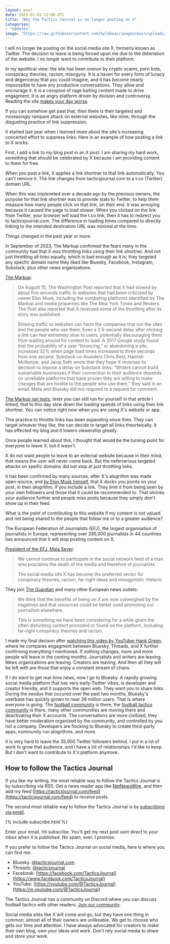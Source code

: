 ```yaml
---
layout: post
date: 2025-01-01 12:00 UTC
title: "Why the Tactics Journal is no longer posting on X"
categories:
- "Updates"
image: "https://raw.githubusercontent.com/kyleboas/images/main/uploads/2024/12/29/Image-29Dec2024_15:15:51.png"
---
```


I will no longer be posting on the social media site X, formerly known as Twitter. The decision to leave is being forced upon me due to the deteriation of the website. I no longer want to contribute to their platform.

<!---more--->

In my apolitical view: the site has been overun by crypto scams, porn bots, conspiracy theories, racism, misogyny. It is a haven for every form of lunacy and degenceray that you could imagine, and it has become nearly imposssible to have any productive conversations. They allow and encourage it. It is a cesspool of rage baiting content made to drive engagment. It is an angry platform driven by division and controversy. Reading the site [makes your day worse](https://holapapi.substack.com/p/x-out).

If you can somehow get past that, then there is their targeted and increasingly rampant attack on external websites, like mine, through the disgusting practice of link suppression.

It started last year when I learned more about the site's increasing concerted effort to suppress links. Here is an example of how posting a link to X works.

First, I add a link to my blog post in an X post. I am sharing my hard work, something that should be celebrated by X because I am providing content to them for free.

When you post a link, X applies a link shortner to that link automatically. You can't remove it. The link changes from tacticsjournal.com to a t.co (Twitter) domain URL. 

When this was impleneted over a decade ago by the previous owners, the purpose for that link shortner was to provide stats to Twitter, to help them measure how many people click on that link, on their end. It was annoying because it caused the page to load slower. When you clicked on the link from Twitter, your browser will load the t.co link, then it has to redirect you to tacticsjournal.com. The difference in loading times compared to directly linking to the intended destination URL was minimal at the time.

Things changed in the past year or more.

In September of 2023, The Markup confirmed the fears many in the community had that X was throttling links using their link shortner. And not just throttling all links equally, which is bad enough as it is; they targeted any specfic domain name they liked like Bluesky, Facebook, Instagram, Substack, plus other news organizations.

[The Markup](https://themarkup.org/investigations/2023/09/15/twitter-is-still-throttling-competitors-links-check-for-yourself):

> On August 15, The Washington Post reported that X had slowed by about five seconds traffic to websites that had been criticized by owner Elon Musk, including the competing platforms identified by The Markup and media properties like The New York Times and Reuters. The Post also reported that X reversed some of the throttling after its story was published.
> 
> Slowing traffic to websites can harm the companies that run the sites and the people who use them. Even a 2.5-second delay after clicking a link can feel extremely slow to users, potentially discouraging them from waiting around for content to load. A 2017 Google study found that the probability of a user “bouncing,” or abandoning a site, increased 32% when page load times increased to three seconds from one second. Substack co-founders Chris Best, Hamish McKenzie, and Jairaj Seth wrote that they hope X reverses its decision to impose a delay on Substack links. “Writers cannot build sustainable businesses if their connection to their audience depends on unreliable platforms that have proven they are willing to make changes that are hostile to the people who use them,” they said in an email.  Meta and Bluesky did not respond to a request for comment. 

[The Markup ran tests](https://themarkup.org/investigations/2023/09/15/twitter-is-still-throttling-competitors-links-check-for-yourself), tests you can still run for yourself in that article I linked, that to this day slow down the loading speeds of links using their link shortner. You can notice right now when you are using X's website or app.

This practice to throttle links has been expanding since then. They can target whoever they like, the can decide to target all links theorteically. It has effected my blog and it lowers viewership greatly.

Once people learned about this, I thought that would be the turning point for everyone to leave X, but it wasn't.

X do not want people to leave to an external website because in their mind, that means the user will never come back. But the neferrarious targeted attacks on speific domains did not stop at just throttling links.

It has been confirmed by many sources, after X's alogrithm was made open-source, and [by Elon Musk himself](https://cybernews.com/news/musk-x-posts-with-links-suppression/), that X docks you points on your post, in their alogrithm, if you include a link. They limit it from being seen by your own followers and those that it could be recommended to. That shrinks your audience further and people miss posts because they simply don't show up in their feed.

What is the point of contributing to this website if my content is not valued and not being shared to the people that follow me or to a greater audience?

The European Federation of Journalists (EFJ), the largest organisation of journalists in Europe, representing over 295,000 journalists in 44 countries has announced that it will stop posting content on X.

[President of the EFJ, Maja Sever](https://www.thelondoneconomic.com/news/media/european-federation-of-journalists-to-stop-posting-content-on-x-386598/):

> We cannot continue to participate in the social network feed of a man who proclaims the death of the media and therefore of journalists.
> 
> The social media site X has become the preferred vector for conspiracy theories, racism, far-right ideas and misogynistic rhetoric.

They join [The Guardian](https://www.theguardian.com/media/2024/nov/13/why-the-guardian-is-no-longer-posting-on-x) and many other European news outlets:

> We think that the benefits of being on X are now outweighed by the negatives and that resources could be better used promoting our journalism elsewhere.
> 
> This is something we have been considering for a while given the often disturbing content promoted or found on the platform, including far-right conspiracy theories and racism.

I made my final decison after [watching this video by YouTuber Hank Green](https://youtu.be/D4ghgVq9z4M?si=HJ2lrXv24d3HqTCe), where he compares engagment between Bluesky, Threads, and X further confirming everything I mentioned. If nothing changes, more and more people will leave in the coming months. Journalists and writers are leaving. News organizations are leaving. Creators are leaving. And then all they will be left with are those that enjoy a constant stream of chaos.

If I do want to get real-time news, now I go to Bluesky. A rapidly growing social media platform that has very early-Twitter vibes, is developer and creator friendly, and it supports the open web. They want you to share links. During the exodus that occured over the past two months, Bluesky's userbase has quickly grown to near 26 million users. That is where everyone is going. The [football community](https://bsky.app/profile/did:plc:k4wb5un5qj3yyvfjqg2ru7xa/lists/3latzdktcsb2p) is there, the [football tactics community](https://bsky.app/profile/did:plc:k4wb5un5qj3yyvfjqg2ru7xa/lists/3latysx7vda23) is there, many other communities are moving there and deactivating their X accounts. The conversations are more civilized, they have better moderation organized by the community, and controlled by you not a company. Developers are flocking to Bluesky to create third-party apps, community run alogrithms, and more.

It is very hard to leave the 35,900 Twitter followers behind. I put in a lot of work to grow that audience, and I have a lot of relationships I'd like to keep. But I don't want to contribute to X's platform anymore. 

## How to follow the Tactics Journal

If you like my writing, the most reliable way to follow the Tactics Journal is by subscribing via RSS. Get a news reader app like [NetNewsWire](https://apps.apple.com/us/app/netnewswire-rss-reader/id1480640210), and then add my feed [https://tacticsjournal.com/feed](https://tacticsjournal.com/feed) to receive posts.

The second most reliable way to follow the Tactics Journal is by [subscribing via email](https://tacticsjournal.com/subscribe/).

{% include subscribe.html %}

Enter your email, hit subscribe. You’ll get my next post sent direct to your inbox when it is published. No spam, ever. I promise.

If you prefer to follow the Tactics Journal on social media, here is where you can find me:

- Bluesky: [@tacticsjournal.com](https://bsky.app/profile/tacticsjournal.com)
- Threads: [@tacticsjournal](https://www.threads.net/@tacticsjournal)
- Facebook: [https://facebook.com/TacticsJournal](https://www.facebook.com/TacticsJournal) 
- YouTube: [https://youtube.com/@TacticsJournal](https://m.youtube.com/@TacticsJournal)

The Tactics Journal has a community on Discord where you can discuss football tactics with other readers. [Join our community](https://discord.gg/7fhGJAZjwB).

Social media sites like X will come and go, but they have one thing in common: almost all of their owners are unlikeable. We get to choose who gets our time and attention. I have always advocated for creators to make their own blog, own your ideas and work. Don't rely social media to share and store your work.